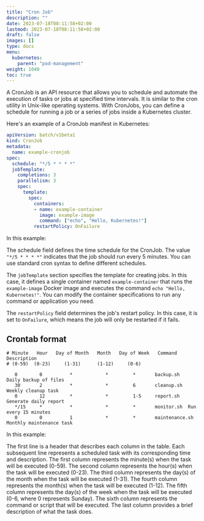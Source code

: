 ```yaml
---
title: "Cron Job"
description: ""
date: 2023-07-18T08:11:58+02:00
lastmod: 2023-07-18T08:11:58+02:00
draft: false
images: []
type: docs
menu:
  kubernetes:
    parent: "pod-management"
weight: 1040
toc: true
---
```


A CronJob is an API resource that allows you to schedule and automate the execution of tasks or jobs at specified time intervals. It is similar to the cron utility in Unix-like operating systems. With CronJobs, you can define a schedule for running a job or a series of jobs inside a Kubernetes cluster.

Here's an example of a CronJob manifest in Kubernetes:
```yaml
apiVersion: batch/v1beta1
kind: CronJob
metadata:
  name: example-cronjob
spec:
  schedule: "*/5 * * * *"
  jobTemplate:
    completions: 3
    parallelism: 3
    spec:
      template:
        spec:
          containers:
          - name: example-container
            image: example-image
            command: ["echo", "Hello, Kubernetes!"]
          restartPolicy: OnFailure
```

In this example:

The schedule field defines the time schedule for the CronJob. The value `"*/5 * * * *"` indicates that the job should run every 5 minutes. You can use standard cron syntax to define different schedules.

The `jobTemplate` section specifies the template for creating jobs. In this case, it defines a single container named `example-container` that runs the `example-image` Docker image and executes the command `echo "Hello, Kubernetes!"`. You can modify the container specifications to run any command or application you need.

The `restartPolicy` field determines the job's restart policy. In this case, it is set to `OnFailure`, which means the job will only be restarted if it fails.

## Crontab format

```
# Minute   Hour   Day of Month   Month   Day of Week   Command   Description
# (0-59)  (0-23)     (1-31)      (1-12)     (0-6)
  
   0        0          *            *         *       backup.sh   Daily backup of files
   30       2          *            *         6       cleanup.sh  Weekly cleanup task
   0        12         *            *         1-5     report.sh   Generate daily report
   */15     *          *            *         *       monitor.sh  Run every 15 minutes
   0        0          1            *         *       maintenance.sh  Monthly maintenance task
```
In this example:

The first line is a header that describes each column in the table.
Each subsequent line represents a scheduled task with its corresponding time and description.
The first column represents the minute(s) when the task will be executed (0-59).
The second column represents the hour(s) when the task will be executed (0-23).
The third column represents the day(s) of the month when the task will be executed (1-31).
The fourth column represents the month(s) when the task will be executed (1-12).
The fifth column represents the day(s) of the week when the task will be executed (0-6, where 0 represents Sunday).
The sixth column represents the command or script that will be executed.
The last column provides a brief description of what the task does.